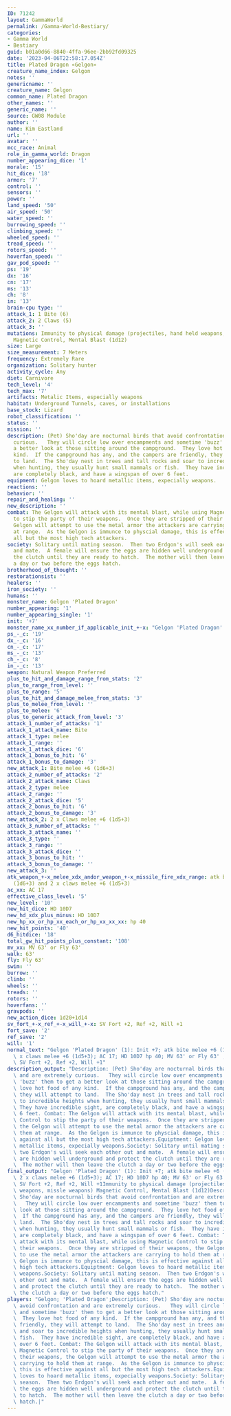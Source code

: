 ```yaml
---
ID: 71242
layout: GammaWorld
permalink: /Gamma-World-Bestiary/
categories:
- Gamma World
- Bestiary
guid: b01a0d66-8840-4ffa-96ee-2bb92fd09325
date: '2023-04-06T22:58:17.054Z'
title: Plated Dragon «Gelgon»
creature_name_index: Gelgon
notes: ''
genericname: ''
creature_name: Gelgon
common_name: Plated Dragon
other_names: ''
generic_name: ''
source: GW08 Module
author: ''
name: Kim Eastland
url: ''
avatar: ''
mcc_race: Animal
role_in_gamma_world: Dragon
number_appearing_dice: '1'
morale: '15'
hit_dice: '18'
armor: '7'
control: ''
sensors: ''
power: ''
land_speed: '50'
air_speed: '50'
water_speed: ''
burrowing_speed: ''
climbing_speed: ''
wheeled_speed: ''
tread_speed: ''
rotors_speed: ''
hoverfan_speed: ''
gav_pod_speed: ''
ps: '19'
dx: '16'
cn: '17'
ms: '13'
ch: '8'
in: '13'
brain-cpu type: ''
attack_1: 1 Bite (6)
attack_2: 2 Claws (5)
attack_3: ''
mutations: Immunity to physical damage (projectiles, hand held weapons, missle weapons)
  Magnetic Control, Mental Blast (1d12)
size: Large
size_measurement: 7 Meters
frequency: Extremely Rare
organization: Solitary hunter
activity_cycle: Any
diet: Carnivore
tech_level: '4'
tech_max: '7'
artifacts: Metalic Items, especially weapons
habitat: Underground Tunnels, caves, or installations
base_stock: Lizard
robot_classification: ''
status: ''
mission: ''
description: (Pet) Sho'day are nocturnal birds that avoid confrontation and are extremely
  curious.   They will circle low over encampments and sometime 'buzz' them to get
  a better look at those sitting around the campground.  They love hot food of any
  kind.  If the campground has any, and the campers are friendly, they will attempt
  to land.  The Sho'day nest in trees and tall rocks and soar to incredible heights
  when hunting, they usually hunt small mammals or fish.  They have incredible sight,
  are completely black, and have a wingspan of over 6 feet.
equipment: Gelgon loves to hoard metallic items, expecially weapons.
reactions: ''
behavior: ''
repair_and_healing: ''
new_description: ''
combat: The Gelgon will attack with its mental blast, while using Magnetic Control
  to stip the party of their weapons.  Once they are stripped of their weapons, the
  Gelgon will attempt to use the metal armor the attackers are carrying to hold them
  at range.  As the Gelgon is immunce to physcial damage, this is effective against
  all but the most high tech attackers.
society: Solitary until mating season.  Then two Erdgon's will seek each other out
  and mate.  A female will ensure the eggs are hidden well underground and protect
  the clutch until they are ready to hatch.  The mother will then leave the clutch
  a day or two before the eggs hatch.
brotherhood_of_thought: ''
restorationsist: ''
healers: ''
iron_society: ''
humans: ''
monster_name: Gelgon 'Plated Dragon'
number_appearing: '1'
number_appearing_single: '1'
init: '+7'
monster_name_xx_number_if_applicable_init_+-x: "Gelgon 'Plated Dragon' (1): Init +7"
ps_-_c: '19'
dx_-_c: '16'
cn_-_c: '17'
ms_-_c: '13'
ch_-_c: '8'
in_-_c: '13'
weapon: Natural Weapon Preferred
plus_to_hit_and_damage_range_from_stats: '2'
plus_to_range_from_level: ''
plus_to_range: '5'
plus_to_hit_and_damage_melee_from_stats: '3'
plus_to_melee_from_level: ''
plus_to_melee: '6'
plus_to_generic_attack_from_level: '3'
attack_1_number_of_attacks: '1'
attack_1_attack_name: Bite
attack_1_type: melee
attack_1_range: ''
attack_1_attack_dice: '6'
attack_1_bonus_to_hit: '6'
attack_1_bonus_to_damage: '3'
new_attack_1: Bite melee +6 (1d6+3)
attack_2_number_of_attacks: '2'
attack_2_attack_name: Claws
attack_2_type: melee
attack_2_range: ''
attack_2_attack_dice: '5'
attack_2_bonus_to_hit: '6'
attack_2_bonus_to_damage: '3'
new_attack_2: 2 x Claws melee +6 (1d5+3)
attack_3_number_of_attacks: ''
attack_3_attack_name: ''
attack_3_type: ''
attack_3_range: ''
attack_3_attack_dice: ''
attack_3_bonus_to_hit: ''
attack_3_bonus_to_damage: ''
new_attack_3: ''
atk_weapon_+-x_melee_xdx_andor_weapon_+-x_missile_fire_xdx_range: atk bite melee +6
  (1d6+3) and 2 x claws melee +6 (1d5+3)
ac_xx: AC 17
effective_class_level: '5'
new_level: '10'
new_hit_dice: HD 10D7
new_hd_xdx_plus_minus: HD 10D7
new_hp_xx_or_hp_xx_each_or_hp_xx_xx_xx: hp 40
new_hit_points: '40'
d6_hitdice: '18'
total_gw_hit_points_plus_constant: '108'
mv_xx: MV 63' or Fly 63'
walk: 63'
fly: Fly 63'
swim: ''
burrow: ''
climb: ''
wheels: ''
treads: ''
rotors: ''
hoverfans: ''
gravpods: ''
new_action_dice: 1d20+1d14
sv_fort_+-x_ref_+-x_will_+-x: SV Fort +2, Ref +2, Will +1
fort_save: '2'
ref_save: '2'
will: '1'
normal_text: "Gelgon 'Plated Dragon' (1): Init +7; atk bite melee +6 (1d6+3) and 2\
  \ x claws melee +6 (1d5+3); AC 17; HD 10D7 hp 40; MV 63' or Fly 63' ; 1d20+1d14;\
  \ SV Fort +2, Ref +2, Will +1"
description_output: "Description: (Pet) Sho'day are nocturnal birds that avoid confrontation\
  \ and are extremely curious.   They will circle low over encampments and sometime\
  \ 'buzz' them to get a better look at those sitting around the campground.  They\
  \ love hot food of any kind.  If the campground has any, and the campers are friendly,\
  \ they will attempt to land.  The Sho'day nest in trees and tall rocks and soar\
  \ to incredible heights when hunting, they usually hunt small mammals or fish. \
  \ They have incredible sight, are completely black, and have a wingspan of over\
  \ 6 feet. Combat: The Gelgon will attack with its mental blast, while using Magnetic\
  \ Control to stip the party of their weapons.  Once they are stripped of their weapons,\
  \ the Gelgon will attempt to use the metal armor the attackers are carrying to hold\
  \ them at range.  As the Gelgon is immunce to physcial damage, this is effective\
  \ against all but the most high tech attackers.Equiptment: Gelgon loves to hoard\
  \ metallic items, expecially weapons.Society: Solitary until mating season.  Then\
  \ two Erdgon's will seek each other out and mate.  A female will ensure the eggs\
  \ are hidden well underground and protect the clutch until they are ready to hatch.\
  \  The mother will then leave the clutch a day or two before the eggs hatch."
final_output: "Gelgon 'Plated Dragon' (1): Init +7; atk bite melee +6 (1d6+3) and\
  \ 2 x claws melee +6 (1d5+3); AC 17; HD 10D7 hp 40; MV 63' or Fly 63' ; 1d20+1d14;\
  \ SV Fort +2, Ref +2, Will +1Immunity to physical damage (projectiles, hand held\
  \ weapons, missle weapons) Magnetic Control, Mental Blast (1d12)Description: (Pet)\
  \ Sho'day are nocturnal birds that avoid confrontation and are extremely curious.\
  \   They will circle low over encampments and sometime 'buzz' them to get a better\
  \ look at those sitting around the campground.  They love hot food of any kind.\
  \  If the campground has any, and the campers are friendly, they will attempt to\
  \ land.  The Sho'day nest in trees and tall rocks and soar to incredible heights\
  \ when hunting, they usually hunt small mammals or fish.  They have incredible sight,\
  \ are completely black, and have a wingspan of over 6 feet. Combat: The Gelgon will\
  \ attack with its mental blast, while using Magnetic Control to stip the party of\
  \ their weapons.  Once they are stripped of their weapons, the Gelgon will attempt\
  \ to use the metal armor the attackers are carrying to hold them at range.  As the\
  \ Gelgon is immunce to physcial damage, this is effective against all but the most\
  \ high tech attackers.Equiptment: Gelgon loves to hoard metallic items, expecially\
  \ weapons.Society: Solitary until mating season.  Then two Erdgon's will seek each\
  \ other out and mate.  A female will ensure the eggs are hidden well underground\
  \ and protect the clutch until they are ready to hatch.  The mother will then leave\
  \ the clutch a day or two before the eggs hatch."
players: "Gelgon; 'Plated Dragon';Description: (Pet) Sho'day are nocturnal birds that\
  \ avoid confrontation and are extremely curious.   They will circle low over encampments\
  \ and sometime 'buzz' them to get a better look at those sitting around the campground.\
  \  They love hot food of any kind.  If the campground has any, and the campers are\
  \ friendly, they will attempt to land.  The Sho'day nest in trees and tall rocks\
  \ and soar to incredible heights when hunting, they usually hunt small mammals or\
  \ fish.  They have incredible sight, are completely black, and have a wingspan of\
  \ over 6 feet. Combat: The Gelgon will attack with its mental blast, while using\
  \ Magnetic Control to stip the party of their weapons.  Once they are stripped of\
  \ their weapons, the Gelgon will attempt to use the metal armor the attackers are\
  \ carrying to hold them at range.  As the Gelgon is immunce to physcial damage,\
  \ this is effective against all but the most high tech attackers.Equiptment: Gelgon\
  \ loves to hoard metallic items, expecially weapons.Society: Solitary until mating\
  \ season.  Then two Erdgon's will seek each other out and mate.  A female will ensure\
  \ the eggs are hidden well underground and protect the clutch until they are ready\
  \ to hatch.  The mother will then leave the clutch a day or two before the eggs\
  \ hatch.|"
---
```

</br>